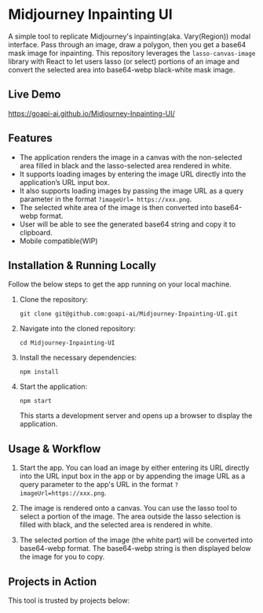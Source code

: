 # Midjourney Inpainting UI

A simple tool to replicate Midjourney's inpainting(aka. Vary(Region)) modal interface.
Pass through an image, draw a polygon, then you get a base64 mask image for inpainting.
This repository leverages the `lasso-canvas-image` library with React to let users lasso (or select) portions of an image and convert the selected area into base64-webp black-white mask image. 

## Live Demo
https://goapi-ai.github.io/Midjourney-Inpainting-UI/

## Features
- The application renders the image in a canvas with the non-selected area filled in black and the lasso-selected area rendered in white. 
- It supports loading images by entering the image URL directly into the application’s URL input box.
- It also supports loading images by passing the image URL as a query parameter in the format `?imageUrl= https://xxx.png`.
- The selected white area of the image is then converted into base64-webp format.
- User will be able to see the generated base64 string and copy it to clipboard.
- Mobile compatible(WIP)

## Installation & Running Locally

Follow the below steps to get the app running on your local machine.

1. Clone the repository:
    ```
    git clone git@github.com:goapi-ai/Midjourney-Inpainting-UI.git
    ```

2. Navigate into the cloned repository:
    ```
    cd Midjourney-Inpainting-UI
    ```
3. Install the necessary dependencies:
    ```
    npm install
    ```

4. Start the application:
    ```
    npm start
    ```
    This starts a development server and opens up a browser to display the application.

## Usage & Workflow

1. Start the app. You can load an image by either entering its URL directly into the URL input box in the app or by appending the image URL as a query parameter to the app's URL in the format `?imageUrl=https://xxx.png`.
 
2. The image is rendered onto a canvas. You can use the lasso tool to select a portion of the image. The area outside the lasso selection is filled with black, and the selected area is rendered in white.

3. The selected portion of the image (the white part) will be converted into base64-webp format. The base64-webp string is then displayed below the image for you to copy.

## Projects in Action

This tool is trusted by projects below:
